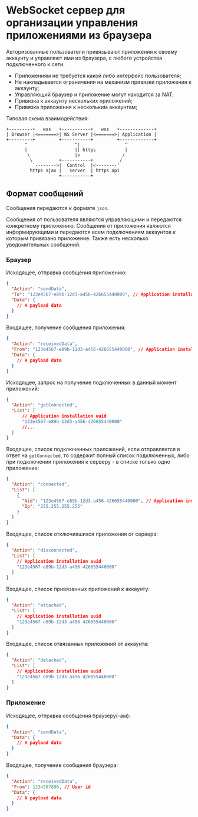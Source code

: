 # WebSocket сервер для организации управления приложениями из браузера

Авторизованные пользователи привязывают приложения к своему аккаунту и управляют ими из браузера,
с любого устройства подключенного к сети.  

* Приложениям не требуется какой либо интерфейс пользователя;
* Не накладывается ограничения на механизм привязки приложения к аккаунту;
* Управляющий браузер и приложение могут находится за NAT;
* Привязка к аккаунту нескольких приложений;
* Привязка приложения к нескольким аккаунтам; 

Типовая схема взаимодействия:

```text
+---------+   wss   +-----------+   wss   +-------------+
| Browser |<=======>| WS Server |<=======>| Application |
+---------+         +-----------+         +-------------+
       ^                  ^|                 ^
       |                  || https           |
        \                 |v                /
         \          +-----------+          /
          `-------->|  Control  |<--------'
         https ajax |   server  | https api
                    +-----------+
```

## Формат сообщений

Сообщения передаются к формате `json`.
 
Сообщения от пользователя являются управляющими и передаются конкретному приложению.
Сообщения от приложения являются информирующими и передаются всем подключениям аккаунтов
к которым привязано приложение.
Также есть несколько уведомительных сообщений.

### Браузер

Исходящее, отправка сообщения приложению:

```json
{
  "Action": "sendData",
  "To": "123e4567-e89b-12d3-a456-426655440000", // Application installation uuid
  "Data": {
    // A payload data
  }
}
```

Входящее, получение сообщения приложения:

```json
{
  "Action": "receivedData",
  "From": "123e4567-e89b-12d3-a456-426655440000", // Application installation uuid
  "Data": {
    // A payload data
  }
}
```

Исходящее, запрос на получение подключенных в данный момент приложений:

```json
{
  "Action": "getConnected",
  "List": [
      // Application installation uuid
      "123e4567-e89b-12d3-a456-426655440000"
      //...
  ]
}
```

Входящее, список подключенных приложений, если отправляется в ответ на `getConnected`,
то содержит полный список подключенных, либо при подключении приложения к серверу - в списке только одно приложение:

```json
{
  "Action": "connected",
  "List": [
    {
      "Aid": "123e4567-e89b-12d3-a456-426655440000", // Application installation uuid
      "Ip": "255.255.255.255"
    }
  ]
}
```

Входящее, список отключившихся приложения от сервера:

```json
{
  "Action": "disconnected",
  "List": [
    // Application installation uuid
    "123e4567-e89b-12d3-a456-426655440000"
  ]
}
```

Входящее, список привязанных приложений к аккаунту:

```json
{
  "Action": "attached",
  "List": [
    // Application installation uuid
    "123e4567-e89b-12d3-a456-426655440000"
  ]
}
```

Входящее, список отвязанных приложений от аккаунта:

```json
{
  "Action": "detached",
  "List": [
    // Application installation uuid
    "123e4567-e89b-12d3-a456-426655440000"
  ]
}
```

### Приложение

Исходящее, отправка сообщения браузеру(-ам):

```json
{
  "Action": "sendData",
  "Data": {
    // A payload data
  }
}
```

Входящее, получение сообщения браузера:

```json
{
  "Action": "receivedData",
  "From": 1234567890, // User id
  "Data": {
    // A payload data
  }
}
```
